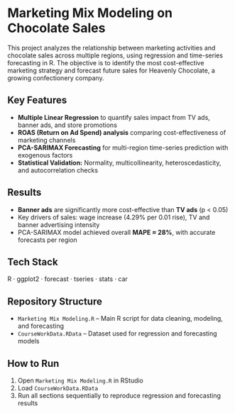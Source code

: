 # Marketing Mix Modeling on Chocolate Sales

This project analyzes the relationship between marketing activities and chocolate sales across multiple regions, using regression and time-series forecasting in R. The objective is to identify the most cost-effective marketing strategy and forecast future sales for Heavenly Chocolate, a growing confectionery company.

## Key Features
- **Multiple Linear Regression** to quantify sales impact from TV ads, banner ads, and store promotions  
- **ROAS (Return on Ad Spend) analysis** comparing cost-effectiveness of marketing channels  
- **PCA-SARIMAX Forecasting** for multi-region time-series prediction with exogenous factors  
- **Statistical Validation:** Normality, multicollinearity, heteroscedasticity, and autocorrelation checks  

## Results
- **Banner ads** are significantly more cost-effective than **TV ads** (p < 0.05)  
- Key drivers of sales: wage increase (4.29% per 0.01 rise), TV and banner advertising intensity  
- PCA-SARIMAX model achieved overall **MAPE ≈ 28%**, with accurate forecasts per region  

## Tech Stack
R · ggplot2 · forecast · tseries · stats · car  

## Repository Structure
- `Marketing Mix Modeling.R` – Main R script for data cleaning, modeling, and forecasting  
- `CourseWorkData.RData` – Dataset used for regression and forecasting models  

## How to Run
1. Open `Marketing Mix Modeling.R` in RStudio  
2. Load `CourseWorkData.RData`  
3. Run all sections sequentially to reproduce regression and forecasting results  

